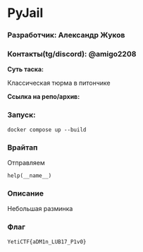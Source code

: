 # PyJail

### Разработчик: Александр Жуков

### Контакты(tg/discord): @amigo2208

**Суть таска:**

Классическая тюрма в питончике


**Ссылка на репо/архив:** 

### Запуск:

```
docker compose up --build
```

### Врайтап

Отправляем
```
help(__name__)
```

### Описание

Небольшая разминка

### Флаг

```
YetiCTF{aDM1n_LUB17_P1v0}
```